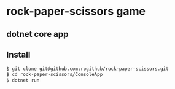 # rock-paper-scissors game
## dotnet core app

## Install

``` bash
$ git clone git@github.com:rogithub/rock-paper-scissors.git
$ cd rock-paper-scissors/ConsoleApp
$ dotnet run
```
